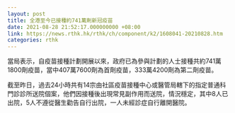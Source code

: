 ```yaml
---
layout: post
title: 全港至今已接種約741萬劑新冠疫苗
date: 2021-08-28 21:52:17.000000000 +08:00
link: https://news.rthk.hk/rthk/ch/component/k2/1608041-20210828.htm
categories: rthk
---
```


當局表示，自疫苗接種計劃開展以來，政府已為參與計劃的人士接種共約741萬1800劑疫苗，當中407萬7600劑為首劑疫苗，333萬4200劑為第二劑疫苗。

截至昨日，過去24小時共有14宗由社區疫苗接種中心或醫管局轄下的指定普通科門診診所送院個案，他們因接種後出現常見副作用而送院，情況穩定，其中8人已出院，5人不遵從醫生勸告自行出院，一人未經診症自行離開醫院。
